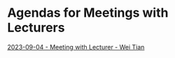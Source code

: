 # Agendas for Meetings with Lecturers

[2023-09-04 - Meeting with Lecturer - Wei Tian](https://github.com/van-hai-ho/ZZSC9020_Project_Group_K/blob/main/agendas/meeting_with_Lecturers/2023-09-04_Meeting_with_Lecturers-Wei_Tian.md)
